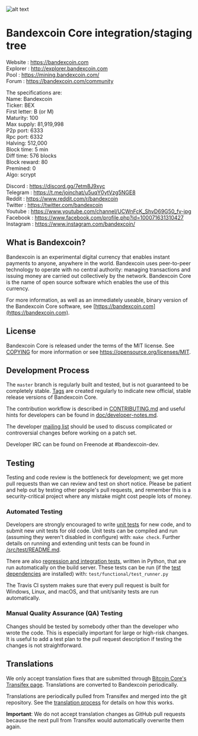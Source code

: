 ![alt text](https://bandexcoin.com/wp-content/uploads/2021/08/image-readme-github.png)

Bandexcoin Core integration/staging tree
=====================================

Website : https://bandexcoin.com <br />
Explorer : http://explorer.bandexcoin.com <br />
Pool : https://mining.bandexcoin.com/ <br />
Forum : https://bandexcoin.com/community <br />

The specifications are: <br />
Name: Bandexcoin <br />
Ticker: BEX <br />
First letter: B (or M) <br />
Maturity: 100 <br />
Max supply: 81,919,998 <br />
P2p port: 6333 <br />
Rpc port: 6332 <br />
Halving: 512,000 <br />
Block time: 5 min <br />
Diff time: 576 blocks <br />
Block reward: 80 <br />
Premined: 0 <br />
Algo: scrypt <br />

Discord : https://discord.gg/7etm8J9xyc <br />
Telegram : https://t.me/joinchat/u5uqY0ytVzg5NGE8 <br />
Reddit : https://www.reddit.com/r/bandexcoin <br />
Twitter : https://twitter.com/bandexcoin <br />
Youtube : https://www.youtube.com/channel/UCWnFcK_ShvD69G50_fv-jpg <br />
Facebook : https://www.facebook.com/profile.php?id=100071631310427 <br />
Instagram : https://www.instagram.com/bandexcoin/

What is Bandexcoin?
----------------

Bandexcoin is an experimental digital currency that enables instant payments to
anyone, anywhere in the world. Bandexcoin uses peer-to-peer technology to operate
with no central authority: managing transactions and issuing money are carried
out collectively by the network. Bandexcoin Core is the name of open source
software which enables the use of this currency.

For more information, as well as an immediately useable, binary version of
the Bandexcoin Core software, see [https://bandexcoin.com](https://bandexcoin.com).

License
-------

Bandexcoin Core is released under the terms of the MIT license. See [COPYING](COPYING) for more
information or see https://opensource.org/licenses/MIT.

Development Process
-------------------

The `master` branch is regularly built and tested, but is not guaranteed to be
completely stable. [Tags](https://github.com/bandexcoin-project/bandexcoin/tags) are created
regularly to indicate new official, stable release versions of Bandexcoin Core.

The contribution workflow is described in [CONTRIBUTING.md](CONTRIBUTING.md)
and useful hints for developers can be found in [doc/developer-notes.md](doc/developer-notes.md).

The developer [mailing list](https://groups.google.com/forum/#!forum/bandexcoin-dev)
should be used to discuss complicated or controversial changes before working
on a patch set.

Developer IRC can be found on Freenode at #bandexcoin-dev.

Testing
-------

Testing and code review is the bottleneck for development; we get more pull
requests than we can review and test on short notice. Please be patient and help out by testing
other people's pull requests, and remember this is a security-critical project where any mistake might cost people
lots of money.

### Automated Testing

Developers are strongly encouraged to write [unit tests](src/test/README.md) for new code, and to
submit new unit tests for old code. Unit tests can be compiled and run
(assuming they weren't disabled in configure) with: `make check`. Further details on running
and extending unit tests can be found in [/src/test/README.md](/src/test/README.md).

There are also [regression and integration tests](/test), written
in Python, that are run automatically on the build server.
These tests can be run (if the [test dependencies](/test) are installed) with: `test/functional/test_runner.py`

The Travis CI system makes sure that every pull request is built for Windows, Linux, and macOS, and that unit/sanity tests are run automatically.

### Manual Quality Assurance (QA) Testing

Changes should be tested by somebody other than the developer who wrote the
code. This is especially important for large or high-risk changes. It is useful
to add a test plan to the pull request description if testing the changes is
not straightforward.

Translations
------------

We only accept translation fixes that are submitted through [Bitcoin Core's Transifex page](https://www.transifex.com/projects/p/bitcoin/).
Translations are converted to Bandexcoin periodically.

Translations are periodically pulled from Transifex and merged into the git repository. See the
[translation process](doc/translation_process.md) for details on how this works.

**Important**: We do not accept translation changes as GitHub pull requests because the next
pull from Transifex would automatically overwrite them again.
